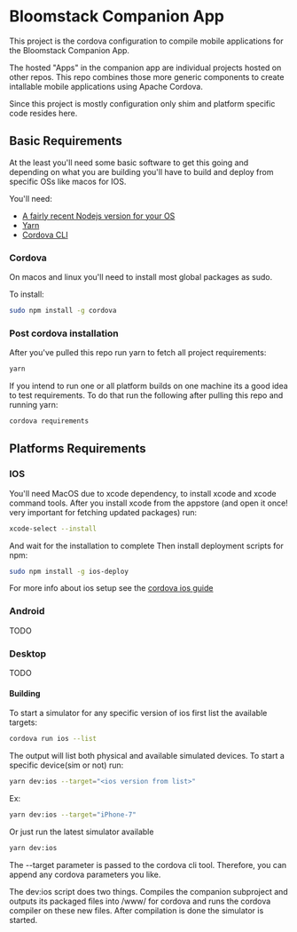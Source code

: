 # Bloomstack Companion App

This project is the cordova configuration to compile mobile applications for the Bloomstack Companion App.

The hosted "Apps" in the companion app are individual projects hosted on other repos. This repo combines those more generic components to create intallable mobile applications using Apache Cordova.

Since this project is mostly configuration only shim and platform specific code resides here.

## Basic Requirements

At the least you'll need some basic software to get this going and depending on what you are building you'll have to build and deploy from specific OSs like macos for IOS.

You'll need:

- [A fairly recent Nodejs version for your OS](https://nodejs.org/en/)
- [Yarn](https://yarnpkg.com/)
- [Cordova CLI](https://cordova.apache.org/docs/en/latest/guide/cli/index.html)

### Cordova

On macos and linux you'll need to install most global packages as sudo.

To install:

```bash
sudo npm install -g cordova
```

### Post cordova installation

After you've pulled this repo run yarn to fetch all project requirements:

```bash
yarn
```

If you intend to run one or all platform builds on one machine its a good idea to test requirements. To do that run the following after pulling this repo and running yarn:

```bash
cordova requirements
```

## Platforms Requirements

### IOS

You'll need MacOS due to xcode dependency, to install xcode and xcode command tools. After you install xcode from the appstore (and open it once! very important for fetching updated packages) run:

```bash
xcode-select --install
```

And wait for the installation to complete
Then install deployment scripts for npm:

```bash
sudo npm install -g ios-deploy
```

For more info about ios setup see the [cordova ios guide](https://cordova.apache.org/docs/en/5.1.1/guide/platforms/ios/index.html)

### Android 

TODO

### Desktop

TODO

#### Building

To start a simulator for any specific version of ios first list the available targets:

```bash
cordova run ios --list
```

The output will list both physical and available simulated devices. To start a specific device(sim or not) run:

```bash
yarn dev:ios --target="<ios version from list>"
```

Ex:

```bash
yarn dev:ios --target="iPhone-7"
```

Or just run the latest simulator available

```bash
yarn dev:ios
```

The --target parameter is passed to the cordova cli tool. Therefore, you can append any cordova parameters you like.

The dev:ios script does two things. Compiles the companion subproject and outputs its packaged files into /www/ for cordova and runs the cordova compiler on these new files. After compilation is done the simulator is started.


